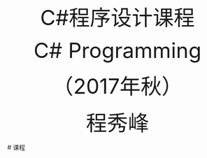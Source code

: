 <p align ="center"> <font size =15>C#程序设计课程</font></p>
<p align ="center"> <font size =9>C# Programming </font></p>
<p align ="center"> <font size =10>（2017年秋） </font></p>
<p align ="center"> <font size =10>程秀峰 </font></p>
#  课程